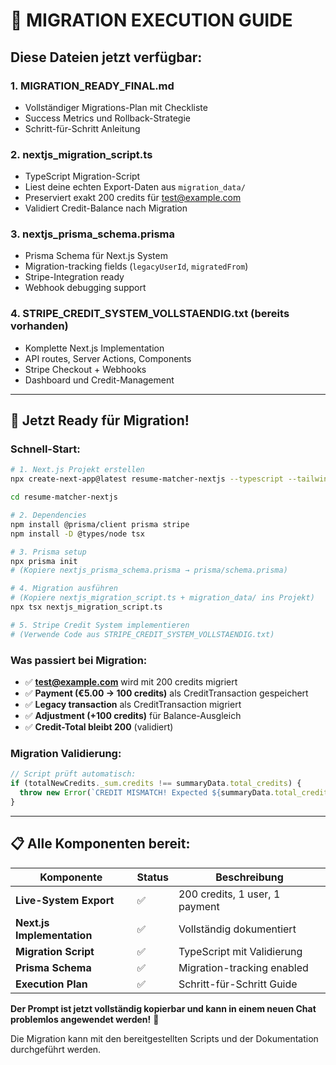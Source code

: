 # 🎯 MIGRATION EXECUTION GUIDE

## Diese Dateien jetzt verfügbar:

### 1. **MIGRATION_READY_FINAL.md** 
- Vollständiger Migrations-Plan mit Checkliste
- Success Metrics und Rollback-Strategie  
- Schritt-für-Schritt Anleitung

### 2. **nextjs_migration_script.ts**
- TypeScript Migration-Script
- Liest deine echten Export-Daten aus `migration_data/`
- Preserviert exakt 200 credits für test@example.com
- Validiert Credit-Balance nach Migration

### 3. **nextjs_prisma_schema.prisma**  
- Prisma Schema für Next.js System
- Migration-tracking fields (`legacyUserId`, `migratedFrom`)
- Stripe-Integration ready
- Webhook debugging support

### 4. **STRIPE_CREDIT_SYSTEM_VOLLSTAENDIG.txt** (bereits vorhanden)
- Komplette Next.js Implementation
- API routes, Server Actions, Components
- Stripe Checkout + Webhooks
- Dashboard und Credit-Management

---

## 🚀 Jetzt Ready für Migration!

### Schnell-Start:
```bash
# 1. Next.js Projekt erstellen
npx create-next-app@latest resume-matcher-nextjs --typescript --tailwind --app

cd resume-matcher-nextjs

# 2. Dependencies
npm install @prisma/client prisma stripe
npm install -D @types/node tsx

# 3. Prisma setup
npx prisma init
# (Kopiere nextjs_prisma_schema.prisma → prisma/schema.prisma)

# 4. Migration ausführen  
# (Kopiere nextjs_migration_script.ts + migration_data/ ins Projekt)
npx tsx nextjs_migration_script.ts

# 5. Stripe Credit System implementieren
# (Verwende Code aus STRIPE_CREDIT_SYSTEM_VOLLSTAENDIG.txt)
```

### Was passiert bei Migration:
- ✅ **test@example.com** wird mit 200 credits migriert
- ✅ **Payment (€5.00 → 100 credits)** als CreditTransaction gespeichert
- ✅ **Legacy transaction** als CreditTransaction migriert  
- ✅ **Adjustment (+100 credits)** für Balance-Ausgleich
- ✅ **Credit-Total bleibt 200** (validiert)

### Migration Validierung:
```typescript
// Script prüft automatisch:
if (totalNewCredits._sum.credits !== summaryData.total_credits) {
  throw new Error(`CREDIT MISMATCH! Expected ${summaryData.total_credits}, got ${totalNewCredits._sum.credits}`)
}
```

---

## 📋 Alle Komponenten bereit:

| Komponente | Status | Beschreibung |
|------------|--------|--------------|
| **Live-System Export** | ✅ | 200 credits, 1 user, 1 payment |
| **Next.js Implementation** | ✅ | Vollständig dokumentiert |
| **Migration Script** | ✅ | TypeScript mit Validierung |
| **Prisma Schema** | ✅ | Migration-tracking enabled |
| **Execution Plan** | ✅ | Schritt-für-Schritt Guide |

**Der Prompt ist jetzt vollständig kopierbar und kann in einem neuen Chat problemlos angewendet werden!** 🎉

Die Migration kann mit den bereitgestellten Scripts und der Dokumentation durchgeführt werden.
